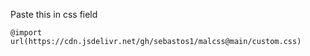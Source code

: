 Paste this in css field
```
@import url(https://cdn.jsdelivr.net/gh/sebastos1/malcss@main/custom.css)
```
